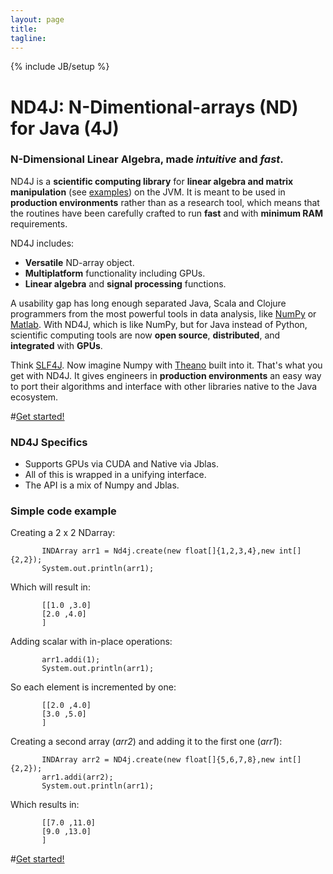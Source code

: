 ```yaml
---
layout: page
title: 
tagline: 
---
```

{% include JB/setup %}

# ND4J: N-Dimentional-arrays (ND) for Java (4J)

### N-Dimensional Linear Algebra, made *intuitive* and *fast*.

ND4J is a **scientific computing library** for **linear algebra and matrix manipulation** (see [examples](../elementwise.html)) on the JVM. It is meant to be used in **production environments** rather than as a research tool, which means that the routines have been carefully crafted to run **fast** and with **minimum RAM** requirements.

ND4J includes:

* **Versatile** ND-array object.
* **Multiplatform** functionality including GPUs.
* **Linear algebra** and **signal processing** functions.

A usability gap has long enough separated Java, Scala and Clojure programmers from the most powerful tools in data analysis, like [NumPy](http://www.numpy.org/) or [Matlab](http://www.mathworks.com/). With ND4J, which is like NumPy, but for Java instead of Python, scientific computing tools are now **open source**, **distributed**, and **integrated** with **GPUs**.

Think [SLF4J](http://www.slf4j.org/). Now imagine Numpy with [Theano](http://deeplearning.net/software/theano/) built into it. That's what you get with ND4J. It gives engineers in **production environments** an easy way to port their algorithms and interface with other libraries native to the Java ecosystem. 

#[Get started!](../getstarted.html)


### ND4J Specifics

* Supports GPUs via CUDA and Native via Jblas.
* All of this is wrapped in a unifying interface.
* The API is a mix of Numpy and Jblas.

### Simple code example

Creating a 2 x 2 NDarray:

           INDArray arr1 = Nd4j.create(new float[]{1,2,3,4},new int[]{2,2});
           System.out.println(arr1);
           
Which will result in:

           [[1.0 ,3.0]
           [2.0 ,4.0]
           ]

Adding scalar with in-place operations:

           arr1.addi(1);
           System.out.println(arr1);

So each element is incremented by one:

           [[2.0 ,4.0]
           [3.0 ,5.0]
           ]

Creating a second array (_arr2_) and adding it to the first one (_arr1_):

           INDArray arr2 = ND4j.create(new float[]{5,6,7,8},new int[]{2,2});
           arr1.addi(arr2);
           System.out.println(arr1);

Which results in:

           [[7.0 ,11.0]
           [9.0 ,13.0]
           ]

#[Get started!](../getstarted.html)
